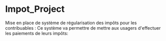 # Impot_Project
Mise en place de système de régularisation des impôts pour les contribuables : Ce système va permettre de mettre aux usagers d'effectuer les paiements de leurs impôts:
